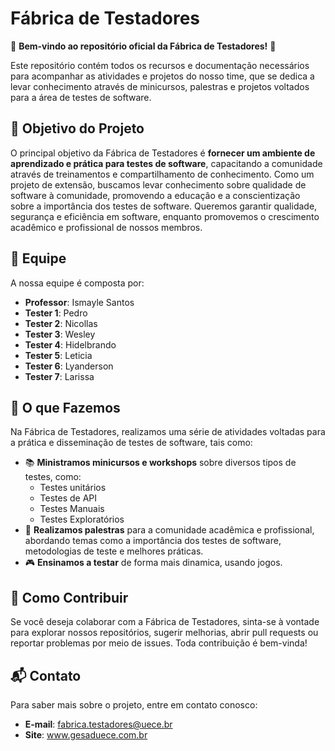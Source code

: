 # Fábrica de Testadores


🎉 **Bem-vindo ao repositório oficial da Fábrica de Testadores!** 🎉

Este repositório contém todos os recursos e documentação necessários para acompanhar as atividades e projetos do nosso time, que se dedica a levar conhecimento através de minicursos, palestras e projetos voltados para a área de testes de software.


## 🎯 Objetivo do Projeto

O principal objetivo da Fábrica de Testadores é **fornecer um ambiente de aprendizado e prática para testes de software**, capacitando a comunidade através de treinamentos e compartilhamento de conhecimento. Como um projeto de extensão, buscamos levar conhecimento sobre qualidade de software à comunidade, promovendo a educação e a conscientização sobre a importância dos testes de software. Queremos garantir qualidade, segurança e eficiência em software, enquanto promovemos o crescimento acadêmico e profissional de nossos membros.

## 👥 Equipe

A nossa equipe é composta por:

- **Professor**: Ismayle Santos
- **Tester 1**: Pedro
- **Tester 2**: Nicollas
- **Tester 3**: Wesley
- **Tester 4**: Hidelbrando
- **Tester 5**: Leticia
- **Tester 6**: Lyanderson
- **Tester 7**: Larissa


## 🚀 O que Fazemos

Na Fábrica de Testadores, realizamos uma série de atividades voltadas para a prática e disseminação de testes de software, tais como:

- 📚 **Ministramos minicursos e workshops** sobre diversos tipos de testes, como:
  - Testes unitários
  - Testes de API
  - Testes Manuais
  - Testes Exploratórios
- 📝 **Realizamos palestras** para a comunidade acadêmica e profissional, abordando temas como a importância dos testes de software, metodologias de teste e melhores práticas.
- 🎮 **Ensinamos a testar** de forma mais dinamica, usando jogos.


## 🤝 Como Contribuir

Se você deseja colaborar com a Fábrica de Testadores, sinta-se à vontade para explorar nossos repositórios, sugerir melhorias, abrir pull requests ou reportar problemas por meio de issues. Toda contribuição é bem-vinda!


## 📬 Contato

Para saber mais sobre o projeto, entre em contato conosco:
- **E-mail**: fabrica.testadores@uece.br
- **Site**: www.gesaduece.com.br

